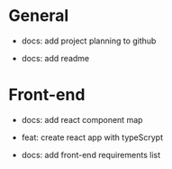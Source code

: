 # General

* docs: add project planning to github

* docs: add readme

# Front-end

* docs: add react component map

* feat: create react app with typeScrypt

* docs: add front-end requirements list